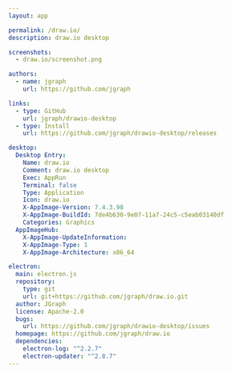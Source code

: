 ```yaml
---
layout: app

permalink: /draw.io/
description: draw.io desktop

screenshots:
  - draw.io/screenshot.png

authors:
  - name: jgraph
    url: https://github.com/jgraph

links:
  - type: GitHub
    url: jgraph/drawio-desktop
  - type: Install
    url: https://github.com/jgraph/drawio-desktop/releases

desktop:
  Desktop Entry:
    Name: draw.io
    Comment: draw.io desktop
    Exec: AppRun
    Terminal: false
    Type: Application
    Icon: draw.io
    X-AppImage-Version: 7.4.3.98
    X-AppImage-BuildId: 7de4b630-9e07-11a7-24c5-c5eab03140df
    Categories: Graphics
  AppImageHub:
    X-AppImage-UpdateInformation: 
    X-AppImage-Type: 1
    X-AppImage-Architecture: x86_64

electron:
  main: electron.js
  repository:
    type: git
    url: git+https://github.com/jgraph/draw.io.git
  author: JGraph
  license: Apache-2.0
  bugs:
    url: https://github.com/jgraph/drawio-desktop/issues
  homepage: https://github.com/jgraph/draw.io
  dependencies:
    electron-log: "^2.2.7"
    electron-updater: "^2.8.7"
---
```

